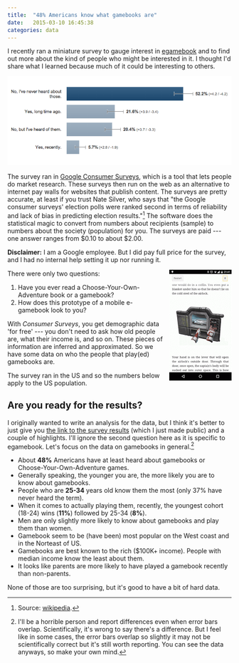 ```yaml
---
title:  "48% Americans know what gamebooks are"
date:   2015-03-10 16:45:38
categories: data
---
```


I recently ran a miniature survey to gauge interest in [egamebook][] and to find out more about the kind of people who might be interested in it. I thought I'd share what I learned because much of it could be interesting to others.

![Survey screenshot](/img/p/survey2.png)

The survey ran in [Google Consumer Surveys][], which is a tool that lets people do market research. These surveys then run on the web as an alternative to internet pay walls for websites that publish content. The surveys are pretty accurate, at least if you trust Nate Silver, who says that "the Google consumer surveys' election polls were ranked second in terms of reliability and lack of bias in predicting election results."[^2] The software does the statistical magic to convert from numbers about recipients (sample) to numbers about the society (population) for you. The surveys are paid --- one answer ranges from $0.10 to about $2.00. 

**Disclaimer:** I am a Google employee. But I did pay full price for the survey, and I had no internal help setting it up nor running it.

<img alt="Survey gif" src="/img/p/surveygif.gif" style="max-width: 40%; float: right; margin-left: 1em; margin-bottom: 1em;" />

There were only two questions:

1. Have you ever read a Choose-Your-Own-Adventure book or a gamebook?
2. How does this prototype of a mobile e-gamebook look to you?

With _Consumer Surveys_, you get demographic data 'for free' --- you don't need to ask how old people are, what their income is, and so on. These pieces of information are inferred and approximated. So we have some data on who the people that play(ed) gamebooks are.

The survey ran in the US and so the numbers below apply to the US population.

## Are you ready for the results?

I originally wanted to write an analysis for the data, but I think it's better to just give you [the link to the survey results](http://www.google.com/insights/consumersurveys/view?survey=x3g6dhfydx34k&question=1&filter=&rw=1) (which I just made public) and a couple of highlights. I'll ignore the second question here as it is specific to egamebook. Let's focus on the data on gamebooks in general.[^1]

* About **48%** Americans have at least heard about gamebooks or Choose-Your-Own-Adventure games.
* Generally speaking, the younger you are, the more likely you are to know about gamebooks.
* People who are **25-34** years old know them the most (only 37% have never heard the term).
* When it comes to actually playing them, recently, the youngest cohort (18-24) wins (**11%**) followed by 25-34 (**8%**).
* Men are only slightly more likely to know about gamebooks and play them than women.
* Gamebook seem to be (have been) most popular on the West coast and in the Norteast of US.
* Gamebooks are best known to the rich ($100K+ income). People with median income know the least about them.
* It looks like parents are more likely to have played a gamebook recently than non-parents.

None of those are too surprising, but it's good to have a bit of hard data.



[^2]: Source: [wikipedia](http://en.wikipedia.org/wiki/Google_Consumer_Surveys).
[^1]: I'll be a horrible person and report differences even when error bars overlap. Scientifically, it's wrong to say there's a difference. But I feel like in some cases, the error bars overlap so slightly it may not be scientifically correct but it's still worth reporting. You can see the data anyways, so make your own mind.


[egamebook]: http://egamebook.com/
[Google Consumer Surveys]: http://www.google.com/insights/consumersurveys/home